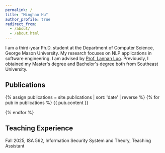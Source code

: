 ```yaml
---
permalink: /
title: "Minghao Hu"
author_profile: true
redirect_from: 
  - /about/
  - /about.html
---
```


I am a third-year Ph.D. student at the Department of Computer Science, George Mason University. My research focuses on NLP applications in software engineering. I am advised by [Prof. Lannan Luo](https://lannan.github.io/). Previously, I obtained my Master's degree and Bachelor's degree both from Southeast University. 



## Publications

{% assign publications = site.publications | sort: 'date' | reverse %}
{% for pub in publications %}
{{ pub.content }}

{% endfor %}

## Teaching Experience

Fall 2025, ISA 562, Information Security System and Theory, Teaching Assistant



